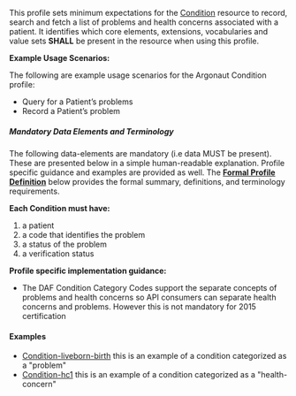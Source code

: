 This profile sets minimum expectations for the [Condition] resource to record, search and fetch a  list of problems and health concerns associated with a patient. It identifies which core elements, extensions, vocabularies and value sets **SHALL** be present in the resource when using this profile.

**Example Usage Scenarios:**

The following are example usage scenarios for the Argonaut Condition profile:

-   Query for a Patient’s problems
-   Record a Patient’s problem

##### Mandatory Data Elements and Terminology


The following data-elements are mandatory (i.e data MUST be present). These are presented below in a simple human-readable explanation.  Profile specific guidance and examples are provided as well.  The [**Formal Profile Definition**](#profile) below provides the  formal summary, definitions, and  terminology requirements.  

**Each Condition must have:**

1.  a patient
1.  a code that identifies the problem
1.  a status of the problem
1.  a verification status

**Profile specific implementation guidance:**

* The DAF Condition Category Codes support the separate concepts of problems and health concerns so API consumers can separate health concerns and problems. However this is not mandatory for 2015 certification

#### Examples

   - [Condition-liveborn-birth](condition-liveborn-birth.html) this is an example of a condition categorized as a "problem"
   - [Condition-hc1](condition-hc1.html) this is an example of a condition categorized as a "health-concern"


[Condition]: http://hl7.org/fhir/condition.html
